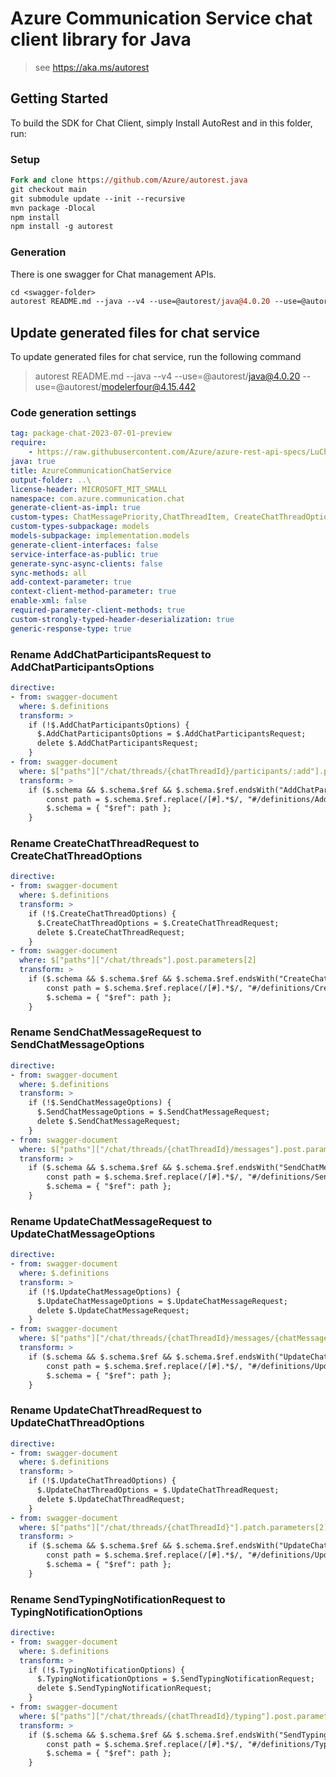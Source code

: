 # Azure Communication Service chat client library for Java

> see https://aka.ms/autorest
## Getting Started

To build the SDK for Chat Client, simply Install AutoRest and in this folder, run:

### Setup
```ps
Fork and clone https://github.com/Azure/autorest.java
git checkout main
git submodule update --init --recursive
mvn package -Dlocal
npm install
npm install -g autorest
```

### Generation

There is one swagger for Chat management APIs. 

```ps
cd <swagger-folder>
autorest README.md --java --v4 --use=@autorest/java@4.0.20 --use=@autorest/modelerfour@4.15.442
```

## Update generated files for chat service
To update generated files for chat service, run the following command

> autorest README.md --java --v4 --use=@autorest/java@4.0.20 --use=@autorest/modelerfour@4.15.442

### Code generation settings
``` yaml
tag: package-chat-2023-07-01-preview
require:
    - https://raw.githubusercontent.com/Azure/azure-rest-api-specs/LuChen-Microsoft-communication-Chat-2023-07-01-preview/specification/communication/data-plane/Chat/readme.md
java: true
title: AzureCommunicationChatService
output-folder: ..\
license-header: MICROSOFT_MIT_SMALL
namespace: com.azure.communication.chat
generate-client-as-impl: true
custom-types: ChatMessagePriority,ChatThreadItem, CreateChatThreadOptions,PostReadReceiptOptions,SendChatMessageOptions,UpdateChatMessageOptions,UpdateChatThreadOptions,ChatMessageType,SendChatMessageResult,TypingNotificationOptions
custom-types-subpackage: models
models-subpackage: implementation.models
generate-client-interfaces: false
service-interface-as-public: true
generate-sync-async-clients: false
sync-methods: all
add-context-parameter: true
context-client-method-parameter: true
enable-xml: false
required-parameter-client-methods: true
custom-strongly-typed-header-deserialization: true
generic-response-type: true
```

### Rename AddChatParticipantsRequest to AddChatParticipantsOptions
``` yaml
directive:
- from: swagger-document
  where: $.definitions
  transform: >
    if (!$.AddChatParticipantsOptions) {
      $.AddChatParticipantsOptions = $.AddChatParticipantsRequest;
      delete $.AddChatParticipantsRequest;
    }
- from: swagger-document
  where: $["paths"]["/chat/threads/{chatThreadId}/participants/:add"].post.parameters[2]
  transform: >
    if ($.schema && $.schema.$ref && $.schema.$ref.endsWith("AddChatParticipantsRequest")) {
        const path = $.schema.$ref.replace(/[#].*$/, "#/definitions/AddChatParticipantsOptions");
        $.schema = { "$ref": path };
    }
```

### Rename CreateChatThreadRequest to CreateChatThreadOptions
``` yaml
directive:
- from: swagger-document
  where: $.definitions
  transform: >
    if (!$.CreateChatThreadOptions) {
      $.CreateChatThreadOptions = $.CreateChatThreadRequest;
      delete $.CreateChatThreadRequest;
    }
- from: swagger-document
  where: $["paths"]["/chat/threads"].post.parameters[2]
  transform: >
    if ($.schema && $.schema.$ref && $.schema.$ref.endsWith("CreateChatThreadRequest")) {
        const path = $.schema.$ref.replace(/[#].*$/, "#/definitions/CreateChatThreadOptions");
        $.schema = { "$ref": path };
    }
```

### Rename SendChatMessageRequest to SendChatMessageOptions
``` yaml
directive:
- from: swagger-document
  where: $.definitions
  transform: >
    if (!$.SendChatMessageOptions) {
      $.SendChatMessageOptions = $.SendChatMessageRequest;
      delete $.SendChatMessageRequest;
    }
- from: swagger-document
  where: $["paths"]["/chat/threads/{chatThreadId}/messages"].post.parameters[2]
  transform: >
    if ($.schema && $.schema.$ref && $.schema.$ref.endsWith("SendChatMessageRequest")) {
        const path = $.schema.$ref.replace(/[#].*$/, "#/definitions/SendChatMessageOptions");
        $.schema = { "$ref": path };
    }
```

### Rename UpdateChatMessageRequest to UpdateChatMessageOptions
``` yaml
directive:
- from: swagger-document
  where: $.definitions
  transform: >
    if (!$.UpdateChatMessageOptions) {
      $.UpdateChatMessageOptions = $.UpdateChatMessageRequest;
      delete $.UpdateChatMessageRequest;
    }
- from: swagger-document
  where: $["paths"]["/chat/threads/{chatThreadId}/messages/{chatMessageId}"].patch.parameters[3]
  transform: >
    if ($.schema && $.schema.$ref && $.schema.$ref.endsWith("UpdateChatMessageRequest")) {
        const path = $.schema.$ref.replace(/[#].*$/, "#/definitions/UpdateChatMessageOptions");
        $.schema = { "$ref": path };
    }
```

### Rename UpdateChatThreadRequest to UpdateChatThreadOptions
``` yaml
directive:
- from: swagger-document
  where: $.definitions
  transform: >
    if (!$.UpdateChatThreadOptions) {
      $.UpdateChatThreadOptions = $.UpdateChatThreadRequest;
      delete $.UpdateChatThreadRequest;
    }
- from: swagger-document
  where: $["paths"]["/chat/threads/{chatThreadId}"].patch.parameters[2]
  transform: >
    if ($.schema && $.schema.$ref && $.schema.$ref.endsWith("UpdateChatThreadRequest")) {
        const path = $.schema.$ref.replace(/[#].*$/, "#/definitions/UpdateChatThreadOptions");
        $.schema = { "$ref": path };
    }
```

### Rename SendTypingNotificationRequest to TypingNotificationOptions
``` yaml
directive:
- from: swagger-document
  where: $.definitions
  transform: >
    if (!$.TypingNotificationOptions) {
      $.TypingNotificationOptions = $.SendTypingNotificationRequest;
      delete $.SendTypingNotificationRequest;
    }
- from: swagger-document
  where: $["paths"]["/chat/threads/{chatThreadId}/typing"].post.parameters[2]
  transform: >
    if ($.schema && $.schema.$ref && $.schema.$ref.endsWith("SendTypingNotificationRequest")) {
        const path = $.schema.$ref.replace(/[#].*$/, "#/definitions/TypingNotificationOptions");
        $.schema = { "$ref": path };
    }
```
